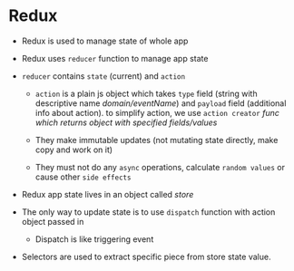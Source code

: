 # Redux

* Redux is used to manage state of whole app

* Redux uses `reducer` function to manage app state

* `reducer` contains `state` (current) and `action` 

	* `action` is a plain js object which takes `type` field (string with descriptive name *domain/eventName*) and `payload` field (additional info about action). to simplify action, we use `action creator` *func which returns object with specified fields/values*

	* They make immutable updates (not mutating state directly, make copy and work on it)

	* They must not do any `async` operations, calculate `random values` or cause other `side effects`


* Redux app state lives in an object called *store*

* The only way to update state is to use `dispatch` function with action object passed in

	* Dispatch is like triggering event

* Selectors are used to extract specific piece from store state value.




